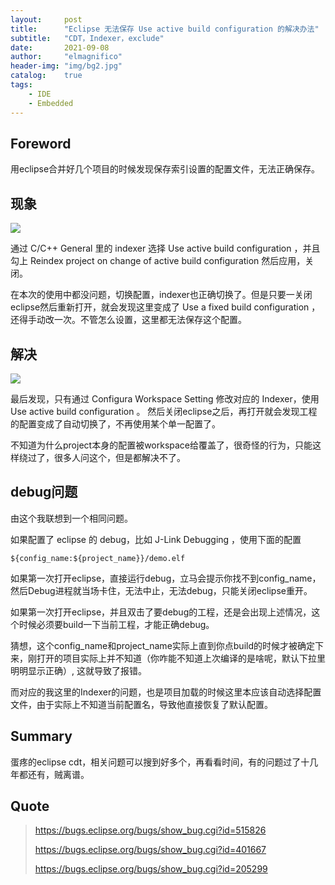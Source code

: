 ```yaml
---
layout:     post
title:      "Eclipse 无法保存 Use active build configuration 的解决办法"
subtitle:   "CDT，Indexer，exclude"
date:       2021-09-08
author:     "elmagnifico"
header-img: "img/bg2.jpg"
catalog:    true
tags:
    - IDE
    - Embedded
---
```


## Foreword

用eclipse合并好几个项目的时候发现保存索引设置的配置文件，无法正确保存。



## 现象

![](https://img.elmagnifico.tech/static/upload/elmagnifico/wJMx97gzP5Wu6yQ.png)

通过 C/C++ General 里的 indexer 选择 Use active build configuration ，并且勾上 Reindex project on change of active build configuration 然后应用，关闭。

在本次的使用中都没问题，切换配置，indexer也正确切换了。但是只要一关闭eclipse然后重新打开，就会发现这里变成了 Use a fixed build configuration ，还得手动改一次。不管怎么设置，这里都无法保存这个配置。



## 解决

![](https://img.elmagnifico.tech/static/upload/elmagnifico/Yq2SI5K7ZjOdQfp.png)

最后发现，只有通过 Configura Workspace Setting 修改对应的 Indexer，使用 Use active build configuration 。 然后关闭eclipse之后，再打开就会发现工程的配置变成了自动切换了，不再使用某个单一配置了。



不知道为什么project本身的配置被workspace给覆盖了，很奇怪的行为，只能这样绕过了，很多人问这个，但是都解决不了。



## debug问题

由这个我联想到一个相同问题。

如果配置了 eclipse 的 debug，比如 J-Link Debugging ，使用下面的配置

```
${config_name:${project_name}}/demo.elf
```

如果第一次打开eclipse，直接运行debug，立马会提示你找不到config_name，然后Debug进程就当场卡住，无法中止，无法debug，只能关闭eclipse重开。

如果第一次打开eclipse，并且双击了要debug的工程，还是会出现上述情况，这个时候必须要build一下当前工程，才能正确debug。

猜想，这个config_name和project_name实际上直到你点build的时候才被确定下来，刚打开的项目实际上并不知道（你咋能不知道上次编译的是啥呢，默认下拉里明明显示正确）, 这就导致了报错。

而对应的我这里的Indexer的问题，也是项目加载的时候这里本应该自动选择配置文件，由于实际上不知道当前配置名，导致他直接恢复了默认配置。



## Summary

蛋疼的eclipse cdt，相关问题可以搜到好多个，再看看时间，有的问题过了十几年都还有，贼离谱。



## Quote

>https://bugs.eclipse.org/bugs/show_bug.cgi?id=515826
>
>https://bugs.eclipse.org/bugs/show_bug.cgi?id=401667
>
>https://bugs.eclipse.org/bugs/show_bug.cgi?id=205299

